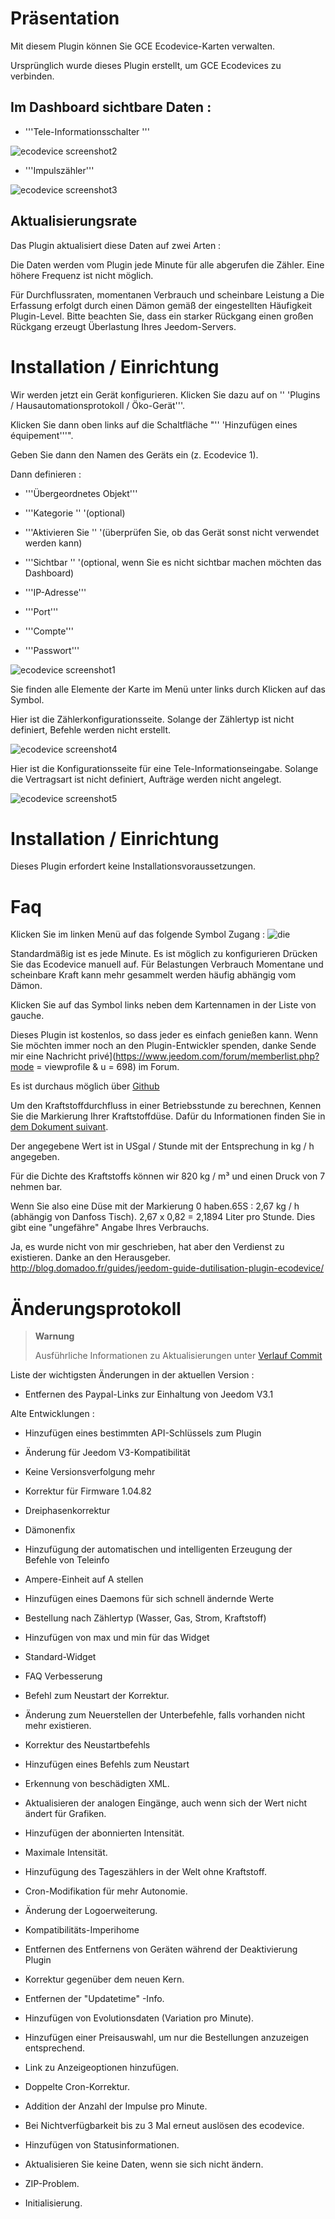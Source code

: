 Präsentation 
============

Mit diesem Plugin können Sie GCE Ecodevice-Karten verwalten.

Ursprünglich wurde dieses Plugin erstellt, um GCE Ecodevices zu verbinden.

Im Dashboard sichtbare Daten : 
-----------------------------------

-   '''Tele-Informationsschalter '''

![ecodevice screenshot2](../images/ecodevice_screenshot2.jpg)

-   '''Impulszähler'''

![ecodevice screenshot3](../images/ecodevice_screenshot3.jpg)

Aktualisierungsrate 
-----------------------------

Das Plugin aktualisiert diese Daten auf zwei Arten :

Die Daten werden vom Plugin jede Minute für alle abgerufen
die Zähler. Eine höhere Frequenz ist nicht möglich.

Für Durchflussraten, momentanen Verbrauch und scheinbare Leistung a
Die Erfassung erfolgt durch einen Dämon gemäß der eingestellten Häufigkeit
Plugin-Level. Bitte beachten Sie, dass ein starker Rückgang einen großen Rückgang erzeugt
Überlastung Ihres Jeedom-Servers.

Installation / Einrichtung 
========================

Wir werden jetzt ein Gerät konfigurieren. Klicken Sie dazu auf
on '' 'Plugins / Hausautomationsprotokoll / Öko-Gerät'''.

Klicken Sie dann oben links auf die Schaltfläche "'' 'Hinzufügen eines
équipement'''".

Geben Sie dann den Namen des Geräts ein (z. Ecodevice 1).

Dann definieren :

-   '''Übergeordnetes Objekt'''

-   '''Kategorie '' '(optional)

-   '''Aktivieren Sie '' '(überprüfen Sie, ob das Gerät sonst nicht verwendet werden kann)

-   '''Sichtbar '' '(optional, wenn Sie es nicht sichtbar machen möchten
    das Dashboard)

-   '''IP-Adresse'''

-   '''Port'''

-   '''Compte'''

-   '''Passwort'''

![ecodevice screenshot1](../images/ecodevice_screenshot1.jpg)

Sie finden alle Elemente der Karte im Menü unter
links durch Klicken auf das Symbol.

Hier ist die Zählerkonfigurationsseite. Solange der Zählertyp
ist nicht definiert, Befehle werden nicht erstellt.

![ecodevice screenshot4](../images/ecodevice_screenshot4.jpg)

Hier ist die Konfigurationsseite für eine Tele-Informationseingabe. Solange die
Vertragsart ist nicht definiert, Aufträge werden nicht angelegt.

![ecodevice screenshot5](../images/ecodevice_screenshot5.jpg)

Installation / Einrichtung 
========================

Dieses Plugin erfordert keine Installationsvoraussetzungen.

Faq 
===

Klicken Sie im linken Menü auf das folgende Symbol
Zugang : ![die](../images/acces_sous_indicateur.jpg)

Standardmäßig ist es jede Minute. Es ist möglich zu konfigurieren
Drücken Sie das Ecodevice manuell auf. Für Belastungen Verbrauch
Momentane und scheinbare Kraft kann mehr gesammelt werden
häufig abhängig vom Dämon.

Klicken Sie auf das Symbol links neben dem Kartennamen in der Liste von
gauche.

Dieses Plugin ist kostenlos, so dass jeder es einfach genießen kann. Wenn
Sie möchten immer noch an den Plugin-Entwickler spenden, danke
Sende mir eine Nachricht
privé](https://www.jeedom.com/forum/memberlist.php?mode = viewprofile & u = 698)
im Forum.

Es ist durchaus möglich über
[Github](https://github.com/guenneguezt/plugin-ecodevice)

Um den Kraftstoffdurchfluss in einer Betriebsstunde zu berechnen,
Kennen Sie die Markierung Ihrer Kraftstoffdüse. Dafür du
Informationen finden Sie in [dem Dokument
suivant](http://fr.cd.danfoss.com/PCMPDF/DKBDPD060A204.pdf).

Der angegebene Wert ist in USgal / Stunde mit der Entsprechung in kg / h angegeben.

Für die Dichte des Kraftstoffs können wir 820 kg / m³ und einen Druck von 7 nehmen
bar.

Wenn Sie also eine Düse mit der Markierung 0 haben.65S : 2,67 kg / h (abhängig von
Danfoss Tisch). 2,67 x 0,82 = 2,1894 Liter pro Stunde. Dies gibt eine
"ungefähre" Angabe Ihres Verbrauchs.

Ja, es wurde nicht von mir geschrieben, hat aber den Verdienst zu existieren.
Danke an den Herausgeber.
<http://blog.domadoo.fr/guides/jeedom-guide-dutilisation-plugin-ecodevice/>

Änderungsprotokoll 
=========

> **Warnung**
>
> Ausführliche Informationen zu Aktualisierungen unter [Verlauf
> Commit](https://github.com/guenneguezt/plugin-ecodevice/commits/master)

Liste der wichtigsten Änderungen in der aktuellen Version :

-   Entfernen des Paypal-Links zur Einhaltung von Jeedom V3.1

Alte Entwicklungen :

-   Hinzufügen eines bestimmten API-Schlüssels zum Plugin

-   Änderung für Jeedom V3-Kompatibilität

-   Keine Versionsverfolgung mehr

-   Korrektur für Firmware 1.04.82

-   Dreiphasenkorrektur

-   Dämonenfix

-   Hinzufügung der automatischen und intelligenten Erzeugung der Befehle von
    Teleinfo

-   Ampere-Einheit auf A stellen

-   Hinzufügen eines Daemons für sich schnell ändernde Werte

-   Bestellung nach Zählertyp (Wasser, Gas, Strom, Kraftstoff)

-   Hinzufügen von max und min für das Widget

-   Standard-Widget

-   FAQ Verbesserung

-   Befehl zum Neustart der Korrektur.

-   Änderung zum Neuerstellen der Unterbefehle, falls vorhanden
    nicht mehr existieren.

-   Korrektur des Neustartbefehls

-   Hinzufügen eines Befehls zum Neustart

-   Erkennung von beschädigten XML.

-   Aktualisieren der analogen Eingänge, auch wenn sich der Wert nicht ändert
    für Grafiken.

-   Hinzufügen der abonnierten Intensität.

-   Maximale Intensität.

-   Hinzufügung des Tageszählers in der Welt ohne Kraftstoff.

-   Cron-Modifikation für mehr Autonomie.

-   Änderung der Logoerweiterung.

-   Kompatibilitäts-Imperihome

-   Entfernen des Entfernens von Geräten während der Deaktivierung
    Plugin

-   Korrektur gegenüber dem neuen Kern.

-   Entfernen der "Updatetime" -Info.

-   Hinzufügen von Evolutionsdaten (Variation pro Minute).

-   Hinzufügen einer Preisauswahl, um nur die Bestellungen anzuzeigen
    entsprechend.

-   Link zu Anzeigeoptionen hinzufügen.

-   Doppelte Cron-Korrektur.

-   Addition der Anzahl der Impulse pro Minute.

-   Bei Nichtverfügbarkeit bis zu 3 Mal erneut auslösen
    des ecodevice.

-   Hinzufügen von Statusinformationen.

-   Aktualisieren Sie keine Daten, wenn sie sich nicht ändern.

-   ZIP-Problem.

-   Initialisierung.


